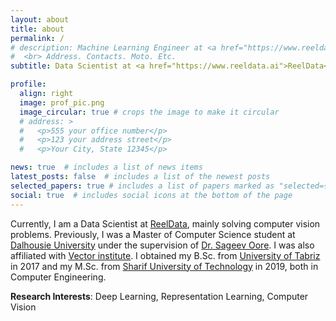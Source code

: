 ```yaml
---
layout: about
title: about
permalink: /
# description: Machine Learning Engineer at <a href="https://www.reeldata.ai">ReelData</a>.
#  <br> Address. Contacts. Moto. Etc.
subtitle: Data Scientist at <a href="https://www.reeldata.ai">ReelData</a>.

profile:
  align: right
  image: prof_pic.png
  image_circular: true # crops the image to make it circular
  # address: >
  #   <p>555 your office number</p>
  #   <p>123 your address street</p>
  #   <p>Your City, State 12345</p>

news: true  # includes a list of news items
latest_posts: false  # includes a list of the newest posts
selected_papers: true # includes a list of papers marked as "selected={true}"
social: true  # includes social icons at the bottom of the page
---
```


Currently, I am a Data Scientist at [ReelData](https://www.reeldata.ai), mainly solving computer vision problems. Previously, I was a Master of Computer Science student at [Dalhousie University](https://www.dal.ca/faculty/computerscience.html) under the supervision of [Dr. Sageev Oore](https://web.cs.dal.ca/~oore/). I was also affiliated with [Vector institute](https://vectorinstitute.ai). I obtained my B.Sc. from [University of Tabriz](https://tabrizu.ac.ir/en) in 2017 and my M.Sc. from [Sharif University of Technology](http://www.en.sharif.edu/) in 2019, both in Computer Engineering.



**Research Interests**: Deep Learning, Representation Learning, Computer Vision
